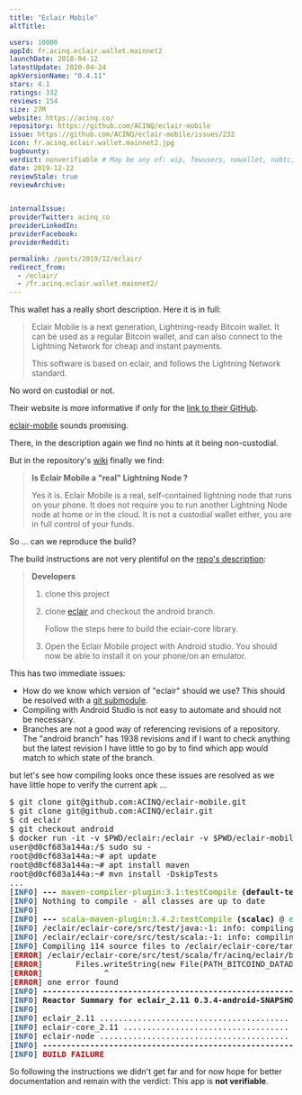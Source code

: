 ```yaml
---
title: "Eclair Mobile"
altTitle: 

users: 10000
appId: fr.acinq.eclair.wallet.mainnet2
launchDate: 2018-04-12
latestUpdate: 2020-04-24
apkVersionName: "0.4.11"
stars: 4.1
ratings: 332
reviews: 154
size: 27M
website: https://acinq.co/
repository: https://github.com/ACINQ/eclair-mobile
issue: https://github.com/ACINQ/eclair-mobile/issues/232
icon: fr.acinq.eclair.wallet.mainnet2.jpg
bugbounty: 
verdict: nonverifiable # May be any of: wip, fewusers, nowallet, nobtc, custodial, nosource, nonverifiable, verifiable, bounty, defunct
date: 2019-12-22
reviewStale: true
reviewArchive:


internalIssue: 
providerTwitter: acinq_co
providerLinkedIn: 
providerFacebook: 
providerReddit: 

permalink: /posts/2019/12/eclair/
redirect_from:
  - /eclair/
  - /fr.acinq.eclair.wallet.mainnet2/
---
```



This wallet has a really short description. Here it is in full:

> Eclair Mobile is a next generation, Lightning-ready Bitcoin wallet. It can be
used as a regular Bitcoin wallet, and can also connect to the Lightning Network
for cheap and instant payments.
>
> This software is based on eclair, and follows the Lightning Network standard.

No word on custodial or not.

Their website is more informative if only for the
[link to their GitHub](https://github.com/ACINQ).

[eclair-mobile](https://github.com/ACINQ/eclair-mobile) sounds promising.

There, in the description again we find no hints at it being non-custodial.

But in the repository's
[wiki](https://github.com/ACINQ/eclair-mobile/wiki/FAQ#is-eclair-mobile-a-real-lightning-node-)
finally we find:

> **Is Eclair Mobile a "real" Lightning Node ?**
>
> Yes it is. Eclair Mobile is a real, self-contained lightning node that runs on
your phone. It does not require you to run another Lightning Node node at home
or in the cloud. It is not a custodial wallet either, you are in full control of
your funds.

So ... can we reproduce the build?

The build instructions are not very plentiful on the
[repo's description](https://github.com/ACINQ/eclair-mobile/tree/mainnet#developers):

> **Developers**
>
> 1. clone this project
> 2. clone [eclair](https://github.com/ACINQ/eclair) and checkout the android branch.
>
>    Follow the steps here to build the eclair-core library.
> 4. Open the Eclair Mobile project with Android studio. You should now be able to install it on your phone/on an emulator.

This has two immediate issues:

* How do we know which version of "eclair" should we use? This should be
  resolved with a [git submodule](https://git-scm.com/book/en/v2/Git-Tools-Submodules).
* Compiling with Android Studio is not easy to automate and should not be
  necessary.
* Branches are not a good way of referencing revisions of a repository. The "android
  branch" has 1938 revisions and if I want to check anything but the latest
  revision I have little to go by to find which app would match to which state
  of the branch.

but let's see how compiling looks once these issues are resolved as we have
little hope to verify the current apk ...

<div class="language-plaintext highlighter-rouge">
<div class="highlight">
<pre class="highlight">
$ git clone git@github.com:ACINQ/eclair-mobile.git
$ git clone git@github.com:ACINQ/eclair.git
$ cd eclair
$ git checkout android
$ docker run -it -v $PWD/eclair:/eclair -v $PWD/eclair-mobile:/eclair-mobile --workdir / electrum-android-builder-img
user@d0cf683a144a:/$ sudo su -
root@d0cf683a144a:~# apt update      
root@d0cf683a144a:~# apt install maven
root@d0cf683a144a:~# mvn install -DskipTests
...
[<font color="#3465A4"><b>INFO</b></font>] <b>--- </b><font color="#4E9A06">maven-compiler-plugin:3.1:testCompile</font> <b>(default-testCompile)</b> @ <font color="#06989A">eclair-core_2.11</font><b> ---</b>
[<font color="#3465A4"><b>INFO</b></font>] Nothing to compile - all classes are up to date
[<font color="#3465A4"><b>INFO</b></font>]
[<font color="#3465A4"><b>INFO</b></font>] <b>--- </b><font color="#4E9A06">scala-maven-plugin:3.4.2:testCompile</font> <b>(scalac)</b> @ <font color="#06989A">eclair-core_2.11</font><b> ---</b>
[<font color="#3465A4"><b>INFO</b></font>] /eclair/eclair-core/src/test/java:-1: info: compiling
[<font color="#3465A4"><b>INFO</b></font>] /eclair/eclair-core/src/test/scala:-1: info: compiling
[<font color="#3465A4"><b>INFO</b></font>] Compiling 114 source files to /eclair/eclair-core/target/test-classes at 1577007350665
[<font color="#CC0000"><b>ERROR</b></font>] /eclair/eclair-core/src/test/scala/fr/acinq/eclair/blockchain/bitcoind/BitcoindService.scala:74: error: value writeString is not a member of object java.nio.file.Files
[<font color="#CC0000"><b>ERROR</b></font>]       Files.writeString(new File(PATH_BITCOIND_DATADIR.toString, &quot;bitcoin.conf&quot;).toPath, conf)
[<font color="#CC0000"><b>ERROR</b></font>]             ^
[<font color="#CC0000"><b>ERROR</b></font>] one error found
[<font color="#3465A4"><b>INFO</b></font>] <b>------------------------------------------------------------------------</b>
[<font color="#3465A4"><b>INFO</b></font>] <b>Reactor Summary for eclair_2.11 0.3.4-android-SNAPSHOT:</b>
[<font color="#3465A4"><b>INFO</b></font>]
[<font color="#3465A4"><b>INFO</b></font>] eclair_2.11 ........................................ <font color="#4E9A06"><b>SUCCESS</b></font> [  1.951 s]
[<font color="#3465A4"><b>INFO</b></font>] eclair-core_2.11 ................................... <font color="#CC0000"><b>FAILURE</b></font> [ 28.245 s]
[<font color="#3465A4"><b>INFO</b></font>] eclair-node ........................................ <font color="#C4A000"><b>SKIPPED</b></font>
[<font color="#3465A4"><b>INFO</b></font>] <b>------------------------------------------------------------------------</b>
[<font color="#3465A4"><b>INFO</b></font>] <font color="#CC0000"><b>BUILD FAILURE</b></font>
</pre>
</div>
</div>

So following the instructions we didn't get far and for now hope for better
documentation and remain with the verdict: This app is **not verifiable**.
